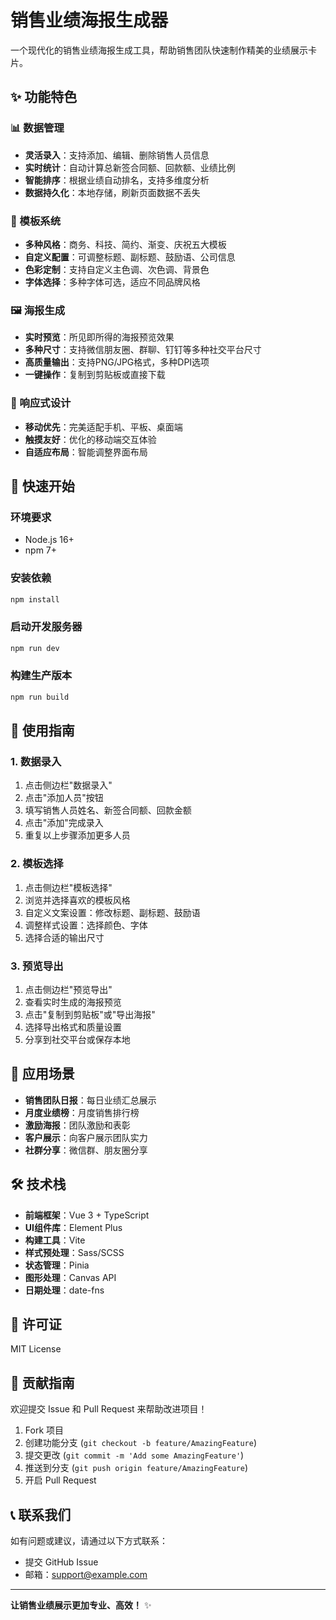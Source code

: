 # 销售业绩海报生成器

一个现代化的销售业绩海报生成工具，帮助销售团队快速制作精美的业绩展示卡片。

## ✨ 功能特色

### 📊 数据管理
- **灵活录入**：支持添加、编辑、删除销售人员信息
- **实时统计**：自动计算总新签合同额、回款额、业绩比例
- **智能排序**：根据业绩自动排名，支持多维度分析
- **数据持久化**：本地存储，刷新页面数据不丢失

### 🎨 模板系统
- **多种风格**：商务、科技、简约、渐变、庆祝五大模板
- **自定义配置**：可调整标题、副标题、鼓励语、公司信息
- **色彩定制**：支持自定义主色调、次色调、背景色
- **字体选择**：多种字体可选，适应不同品牌风格

### 🖼️ 海报生成
- **实时预览**：所见即所得的海报预览效果
- **多种尺寸**：支持微信朋友圈、群聊、钉钉等多种社交平台尺寸
- **高质量输出**：支持PNG/JPG格式，多种DPI选项
- **一键操作**：复制到剪贴板或直接下载

### 📱 响应式设计
- **移动优先**：完美适配手机、平板、桌面端
- **触摸友好**：优化的移动端交互体验
- **自适应布局**：智能调整界面布局

## 🚀 快速开始

### 环境要求
- Node.js 16+ 
- npm 7+

### 安装依赖
```bash
npm install
```

### 启动开发服务器
```bash
npm run dev
```

### 构建生产版本
```bash
npm run build
```

## 📖 使用指南

### 1. 数据录入
1. 点击侧边栏"数据录入"
2. 点击"添加人员"按钮
3. 填写销售人员姓名、新签合同额、回款金额
4. 点击"添加"完成录入
5. 重复以上步骤添加更多人员

### 2. 模板选择
1. 点击侧边栏"模板选择"
2. 浏览并选择喜欢的模板风格
3. 自定义文案设置：修改标题、副标题、鼓励语
4. 调整样式设置：选择颜色、字体
5. 选择合适的输出尺寸

### 3. 预览导出
1. 点击侧边栏"预览导出"
2. 查看实时生成的海报预览
3. 点击"复制到剪贴板"或"导出海报"
4. 选择导出格式和质量设置
5. 分享到社交平台或保存本地

## 🎯 应用场景

- **销售团队日报**：每日业绩汇总展示
- **月度业绩榜**：月度销售排行榜
- **激励海报**：团队激励和表彰
- **客户展示**：向客户展示团队实力
- **社群分享**：微信群、朋友圈分享

## 🛠️ 技术栈

- **前端框架**：Vue 3 + TypeScript
- **UI组件库**：Element Plus
- **构建工具**：Vite
- **样式预处理**：Sass/SCSS
- **状态管理**：Pinia
- **图形处理**：Canvas API
- **日期处理**：date-fns

## 📄 许可证

MIT License

## 🤝 贡献指南

欢迎提交 Issue 和 Pull Request 来帮助改进项目！

1. Fork 项目
2. 创建功能分支 (`git checkout -b feature/AmazingFeature`)
3. 提交更改 (`git commit -m 'Add some AmazingFeature'`)
4. 推送到分支 (`git push origin feature/AmazingFeature`)
5. 开启 Pull Request

## 📞 联系我们

如有问题或建议，请通过以下方式联系：

- 提交 GitHub Issue
- 邮箱：support@example.com

---

**让销售业绩展示更加专业、高效！** ✨ 